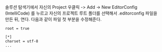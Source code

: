솔루션 탐색기에서 자신의 Project 우클릭 -> Add -> New EditorConfig (IntelliCode) 를 누르고 자신의 프로젝트 루트 폴더를 선택해서 .editorconfig 파일을 만든 뒤, 연다.
다음과 같이 파일 첫 부분을 수정해준다.
```
root = true

[*]
charset = utf-8
...
```
